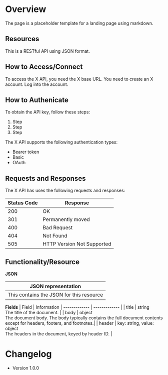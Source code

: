 # Overview
The page is a placeholder template for a landing page using markdown.

## Resources
This is a RESTful API using JSON format.

## How to Access/Connect
To access the X API, you need the X base URL. You need to create an X account. Log into the account.

## How to Authenicate
To obtain the API key, follow these steps:

1. Step
2. Step
3. Step

The X API supports the following authentication types:
* Bearer token
* Basic
* OAuth

## Requests and Responses
The X API has uses the following requests and responses:

| Status Code   | Response
| ------------- | ------------- |
| 200 | OK |
| 301 | Permanently moved |
| 400 | Bad Request|
| 404 | Not Found|
| 505 | HTTP Version Not Supported |

## Functionality/Resource

**JSON**

| JSON representation |
| ------------- |
| This contains the JSON for this resource |


**Fields**
| Field   | Information
| ------------- | ------------- |
| title | string <br> The title of the document. |
| body | object <br> The document body. The body typically contains the full document contents except for headers, footers, and footnotes.|
| header | key: string, value: object <br> The headers in the document, keyed by header ID. |

# Changelog
* Version 1.0.0


